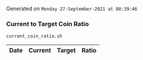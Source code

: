 Generated on `Monday 27-September-2021 at 08:39:46`

### Current to Target Coin Ratio
`current_coin_ratio.sh`

Date|Current|Target|Ratio
---|---|---|---
